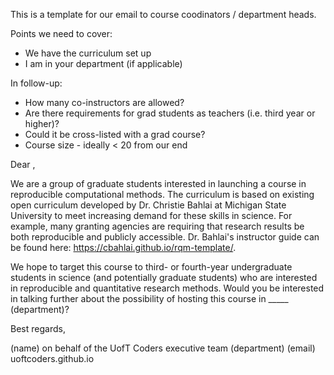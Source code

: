 This is a template for our email to course coodinators / department heads.

Points we need to cover:
* We have the curriculum set up
* I am in your department (if applicable)

In follow-up:
* How many co-instructors are allowed?
* Are there requirements for grad students as teachers (i.e. third year or higher)?
* Could it be cross-listed with a grad course?
* Course size - ideally < 20 from our end

Dear ,

We are a group of graduate students interested in launching a course in reproducible computational methods.
The curriculum is based on existing open curriculum developed by Dr. Christie Bahlai at Michigan State University to meet increasing demand for these skills in science. 
For example, many granting agencies are requiring that research results be both reproducible and publicly accessible. 
Dr. Bahlai's instructor guide can be found here: https://cbahlai.github.io/rqm-template/.

We hope to target this course to third- or fourth-year undergraduate students in science (and potentially graduate students) who are interested in reproducible and quantitative research methods. 
Would you be interested in talking further about the possibility of hosting this course in _____ (department)?

Best regards,

(name) on behalf of the UofT Coders executive team
(department)
(email)
uoftcoders.github.io
